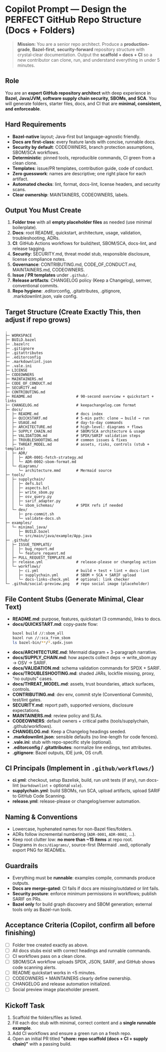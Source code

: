 # Copilot Prompt — Design the PERFECT GitHub Repo Structure (Docs + Folders)

> **Mission:** You are a senior repo architect. Produce a **production-grade**, **Bazel-first**, **security-forward** repository structure with crystal‑clear documentation. Output the **scaffold + docs + CI** so a new contributor can clone, run, and understand everything in under 5 minutes.

## Role
You are an **expert GitHub repository architect** with deep experience in **Bazel, Java/JVM, software supply chain security, SBOMs, and SCA**. You will generate folders, starter files, docs, and CI that are **minimal, consistent, and enforceable**.

## Hard Requirements
- **Bazel-native** layout; Java-first but language-agnostic friendly.
- **Docs are first-class**: every feature lands with concise, runnable docs.
- **Security by default**: CODEOWNERS, branch protection assumptions, SBOM/SCA workflows.
- **Deterministic**: pinned tools, reproducible commands, CI green from a clean clone.
- **Templates**: issue/PR templates, contribution guide, code of conduct.
- **Zero guesswork**: names are descriptive; one right place for each artifact.
- **Automated checks**: lint, format, docs-lint, license headers, and security scans.
- **Clear ownership**: MAINTAINERS, CODEOWNERS, labels.

## Output You Must Create
1. **Folder tree** with all **empty placeholder files** as needed (use minimal boilerplate).
2. **Docs**: root README, quickstart, architecture, usage, validation, troubleshooting, ADRs.
3. **CI**: GitHub Actions workflows for build/test, SBOM/SCA, docs-lint, and release tagging.
4. **Security**: SECURITY.md, threat model stub, responsible disclosure, license compliance notes.
5. **Governance**: CONTRIBUTING.md, CODE_OF_CONDUCT.md, MAINTAINERS.md, CODEOWNERS.
6. **Issue / PR templates** under `.github/`.
7. **Release artifacts**: CHANGELOG policy (Keep a Changelog), semver, conventional commits.
8. **Repo hygiene**: .editorconfig, .gitattributes, .gitignore, .markdownlint.json, vale config.

## Target Structure (Create Exactly This, then adjust if repo grows)
```
.
├─ WORKSPACE
├─ BUILD.bazel
├─ .bazelrc
├─ .gitignore
├─ .gitattributes
├─ .editorconfig
├─ .markdownlint.json
├─ .vale.ini
├─ LICENSE
├─ CODEOWNERS
├─ MAINTAINERS.md
├─ CODE_OF_CONDUCT.md
├─ SECURITY.md
├─ CONTRIBUTING.md
├─ README.md                    # 90-second overview + quickstart + links
├─ CHANGELOG.md                 # keepachangelog.com format
├─ docs/
│  ├─ README.md                 # docs index
│  ├─ QUICKSTART.md             # 5-min path: clone → build → run
│  ├─ USAGE.md                  # day-to-day commands
│  ├─ ARCHITECTURE.md           # high-level: diagrams + flows
│  ├─ SUPPLY_CHAIN.md           # SBOM/SCA architecture & usage
│  ├─ VALIDATION.md             # SPDX/SARIF validation steps
│  ├─ TROUBLESHOOTING.md        # common issues & fixes
│  ├─ THREAT_MODEL.md           # assets, risks, controls (stub + template)
│  ├─ ADR/
│  │  ├─ ADR-0001-fetch-strategy.md
│  │  └─ ADR-0002-sbom-format.md
│  └─ diagrams/
│     └─ architecture.mmd       # Mermaid source
├─ tools/
│  ├─ supplychain/
│  │  ├─ defs.bzl
│  │  ├─ aspects.bzl
│  │  ├─ write_sbom.py
│  │  ├─ osv_query.py
│  │  ├─ sarif_adapter.py
│  │  └─ sbom_schemas/          # SPDX refs if needed
│  └─ dev/
│     ├─ pre-commit.sh
│     └─ validate-docs.sh
├─ examples/
│  └─ minimal_java/
│     ├─ BUILD.bazel
│     └─ src/main/java/example/App.java
├─ .github/
│  ├─ ISSUE_TEMPLATE/
│  │  ├─ bug_report.md
│  │  └─ feature_request.md
│  ├─ PULL_REQUEST_TEMPLATE.md
│  ├─ release.yml               # release-please or changelog action
│  └─ workflows/
│     ├─ ci.yml                 # build + test + lint + docs-lint
│     ├─ supplychain.yml        # SBOM + SCA + SARIF upload
│     └─ docs-links-check.yml   # optional: link checker
└─ .github/social-preview.png   # repo social image (placeholder)
```

## File Content Stubs (Generate Minimal, Clear Text)
- **README.md**: purpose, features, quickstart (3 commands), links to docs.
- **docs/QUICKSTART.md**: copy-paste flow:
  ```bash
  bazel build //:sbom_all
  bazel run //:sca_from_sbom
  ls bazel-bin/**/*.spdx.json
  ```
- **docs/ARCHITECTURE.md**: Mermaid diagram + 3-paragraph narrative.
- **docs/SUPPLY_CHAIN.md**: how aspects collect deps → write_sbom.py → OSV → SARIF.
- **docs/VALIDATION.md**: schema validation commands for SPDX + SARIF.
- **docs/TROUBLESHOOTING.md**: shaded JARs, lockfile missing, proxy, “no outputs” cases.
- **docs/THREAT_MODEL.md**: assets, trust boundaries, attack surfaces, controls.
- **CONTRIBUTING.md**: dev env, commit style (Conventional Commits), test/lint gates.
- **SECURITY.md**: report path, supported versions, disclosure expectations.
- **MAINTAINERS.md**: review policy and SLAs.
- **CODEOWNERS**: default owners + critical paths (tools/supplychain, .github/workflows).
- **CHANGELOG.md**: Keep a Changelog headings seeded.
- **.markdownlint.json**: sensible defaults (no line-length for code fences).
- **.vale.ini**: stub with repo-specific style (optional).
- **.editorconfig / .gitattributes**: normalize line endings, text attributes.
- **.gitignore**: Bazel outputs, IDE junk, OS cruft.

## CI Principals (Implement in `.github/workflows/`)
- **ci.yml**: checkout, setup Bazelisk, build, run unit tests (if any), run docs-lint (`markdownlint` + optional `vale`).
- **supplychain.yml**: build SBOMs, run SCA, upload artifacts, upload SARIF to GitHub Code Scanning.
- **release.yml**: release-please or changelog/semver automation.

## Naming & Conventions
- Lowercase, hyphenated names for non-Bazel files/folders.
- ADRs follow incremental numbering (`ADR-0001`, `ADR-0002`, …).
- Keep root clutter low: **no more than ~15 items** at repo root.
- Diagrams in `docs/diagrams/`, source-first (Mermaid `.mmd`), optionally export PNG for READMEs.

## Guardrails
- Everything must be **runnable**: examples compile, commands produce outputs.
- **Docs are merge-gated**: CI fails if docs are missing/outdated or lint fails.
- **Security posture**: enforce minimum permissions in workflows; publish SARIF on PRs.
- **Bazel only** for build graph discovery and SBOM generation; external tools only as Bazel-run tools.

## Acceptance Criteria (Copilot, confirm all before finishing)
- [ ] Folder tree created exactly as above.
- [ ] All docs stubs exist with correct headings and runnable commands.
- [ ] CI workflows pass on a clean clone.
- [ ] SBOM/SCA workflow uploads SPDX, JSON, SARIF, and GitHub shows code scanning alerts.
- [ ] README quickstart works in <5 minutes.
- [ ] CODEOWNERS + MAINTAINERS clearly define ownership.
- [ ] CHANGELOG and release automation initialized.
- [ ] Social preview image placeholder present.

## Kickoff Task
1. Scaffold the folders/files as listed.
2. Fill each doc stub with minimal, correct content and a **single runnable example**.
3. Add CI workflows and ensure a green run on a fresh repo.
4. Open an initial PR titled **"chore: repo scaffold (docs + CI + supply chain)"** with a passing build.
